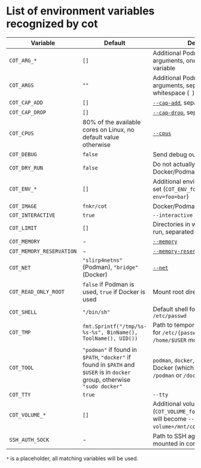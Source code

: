 # List of environment variables recognized by cot

| Variable                 | Default | Description |
| ------------------------ | ------- | --- |
| `COT_ARG_*`              | `[]`    | Additional Podman/Docker arguments, one argument per variable |
| `COT_ARGS`               | `""`    | Additional Podman/Docker arguments, separated by whitespace (` `) |
| `COT_CAP_ADD`            | `[]`    | [`--cap-add`](https://docs.docker.com/engine/reference/run/#runtime-privilege-and-linux-capabilities), separated by comma (`,`) |
| `COT_CAP_DROP`           | `[]`    | [`--cap-drop`](https://docs.docker.com/engine/reference/run/#runtime-privilege-and-linux-capabilities), separated by comma (`,`) |
| `COT_CPUS`               |  80% of the available cores on Linux, no default value otherwise | [`--cpus`](https://docs.docker.com/engine/reference/run/#runtime-constraints-on-resources) |
| `COT_DEBUG`              | `false` | Send debug output to `/dev/stderr` |
| `COT_DRY_RUN`            | `false` | Do not actually execute Docker/Podman command |
| `COT_ENV_*`              | `[]`    | Additional environment variables to set (`COT_ENV_foo=bar` will become `--env=foo=bar`) |
| `COT_IMAGE`              | `fnkr/cot` | Docker/Podman image to use |
| `COT_INTERACTIVE`        | `true`  | `--interactive` |
| `COT_LIMIT`              | `[]`    | Directories in which cot is allowed to run, separated by colon (`:`) |
| `COT_MEMORY`             | -       | [`--memory`](https://docs.docker.com/engine/reference/run/#runtime-constraints-on-resources) |
| `COT_MEMORY_RESERVATION` | -       | [`--memory-reservation`](https://docs.docker.com/engine/reference/run/#runtime-constraints-on-resources) |
| `COT_NET`                | `"slirp4netns"` (Podman), `"bridge"` (Docker) | [`--net`](https://docs.docker.com/engine/reference/run/#network-settings) |
| `COT_READ_ONLY_ROOT`     | `false` if Podman is used, `true` if Docker is used | Mount root directory (`/`) read-only |
| `COT_SHELL`              | `"/bin/sh"` | Default shell for user in container in `/etc/passwd` |
| `COT_TMP`                | `fmt.Sprintf("/tmp/%s-%s-%s", BinName(), ToolName(), UID())` | Path to temporary directory, used for `/etc/{passwd,group}`, `/tmp` and `/home/$USER` mounts |
| `COT_TOOL`               | `"podman"` if found in `$PATH`, `"docker"` if found in `$PATH` and `$USER` is in `docker` group, otherwise `"sudo docker"` | `podman`, `docker`, or path to Podman or Docker (which must end with `/podman` or `/docker`) |
| `COT_TTY`                | `true`  | `--tty` |
| `COT_VOLUME_*`           | `[]`    | Additional volumes to mount (`COT_VOLUME_foo=/mnt/cot:/mnt:ro,z` will become `--volume=/mnt/cot:/mnt:ro,z`) |
| `SSH_AUTH_SOCK`          | -       | Path to SSH agent socket (will be mounted in container if set) |

`*` is a placeholder, all matching variables will be used. 
